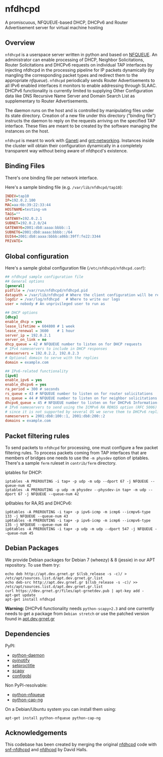nfdhcpd
=======

A promiscuous, NFQUEUE-based DHCP, DHCPv6 and Router Advertisement server for
virtual machine hosting

Overview
--------

`nfdhcpd` is a userspace server written in python and based on
[NFQUEUE](https://www.wzdftpd.net/redmine/projects/nfqueue-bindings/wiki/). An
administrator can enable processing of DHCP, Neighbor Solicitations, Router
Solicitations and DHCPv6 requests on individual TAP interfaces by injecting
nfdhcpd in the processing pipeline for IP packets dynamically (by mangling the
corresponding packet types and redirect them to the appropriate *nfqueue*).
`nfdhcpd` periodically sends Router Advertisements to all IPv6 enabled
interfaces it monitors to enable addressing through SLAAC. DHCPv6 functionality
is currently limited to supplying Other Configuration data like DNS Recursive
Name Server and Domain Search List as supplementary to Router Advertisements.

The daemon runs on the host and is controlled by manipulating files under its
state directory. Creation of a new file under this directory ("binding file")
instructs the daemon to reply on the requests arriving on the specified TAP
interface. These files are meant to be created by the software
managing the instances on the host.

`nfdhcpd` is meant to work with [Ganeti](http://code.google.com/p/ganeti) and
[gnt-networking](https://github.com/grnet/gnt-networking). Instances inside the
cluster will obtain their configuration dynamically in a completely transparent
way without being aware of nfdhpcd's existence.

Binding Files
-------------
There's one binding file per network interface.

Here's a sample binding file (e.g. `/var/lib/nfdhcpd/tap10`):

```ini
INDEV=tap10
IP=192.0.2.100
MAC=aa:6b:39:22:33:44
HOSTNAME=testing-vm
TAGS=""
GATEWAY=192.0.2.1
SUBNET=192.0.2.0/24
GATEWAY6=2001:db8:aaaa:bbbb::1
SUBNET6=2001:db8:aaaa:bbbb::/64
EUI64=2001:db8:aaaa:bbbb:a86b:39ff:fe22:3344
PRIVATE=
```

Global configuration
--------------------

Here's a sample global configuration file (`/etc/nfdhcpd/nfdhcpd.conf`):

```ini
## nfdhcpd sample configuration file
## General options
[general]
pidfile = /var/run/nfdhcpd/nfdhcpd.pid
datapath = /var/lib/nfdhcpd # Where the client configuration will be read from
logdir = /var/log/nfdhcpd   # Where to write our logs
user = nobody # An unprivileged user to run as

## DHCP options
[dhcp]
enable_dhcp = yes
lease_lifetime = 604800 # 1 week
lease_renewal = 3600 	# 1 hour
server_ip = 192.0.2.1
server_on_link = no
dhcp_queue = 42 # NFQUEUE number to listen on for DHCP requests
# IPv4 nameservers to include in DHCP responses
nameservers = 192.0.2.2, 192.0.2.3
# Optional domain to serve with the replies
domain = example.com

## IPv6-related functionality
[ipv6]
enable_ipv6 = yes
enable_dhcpv6 = yes
ra_period = 300 # seconds
rs_queue = 43 # NFQUEUE number to listen on for router solicitations
ns_queue = 44 # NFQUEUE number to listen on for neighbor solicitations
dhcpv6_queue = 45 # NFQUEUE number to listen on for DHCPv6 Information-Requests
# IPv6 nameservers to send using the ICMPv6 RA RDNSS option (RFC 5006)
# since it is not supported by several OS we serve them to DHCPv6 replies
nameservers = 2001:db8:100::1, 2001:db8:200::2
domains = example.com
```


Packet filtering rules
----------------------

To send packets to `nfdhcpd` for processing, one must configure a few packet
filtering rules. To process packets coming from TAP interfaces that are members
of bridges one needs to use the `-m physdev` option of iptables. There's a
sample `ferm` ruleset in `contrib/ferm` directory.

iptables for DHCP:
```shell
iptables -A PREROUTING -i tap+ -p udp -m udp --dport 67 -j NFQUEUE --queue-num 42
iptables -A PREROUTING -p udp -m physdev --physdev-in tap+ -m udp --dport 67 -j NFQUEUE --queue-num 42
```

ip6tables for RA,RS and DHCPv6:
```shell
ip6tables -A PREROUTING -i tap+ -p ipv6-icmp -m icmp6 --icmpv6-type 133 -j NFQUEUE --queue-num 43
ip6tables -A PREROUTING -i tap+ -p ipv6-icmp -m icmp6 --icmpv6-type 135 -j NFQUEUE --queue-num 44
ip6tables -A PREROUTING -i tap+ -p udp -m udp --dport 547 -j NFQUEUE --queue-num 45
```

Debian Packages
---------------

We provide Debian packages for Debian 7 (wheezy) & 8 (jessie) in our APT
repository. To use them try:

```shell
echo deb http://apt.dev.grnet.gr $(lsb_release -s -c)/ > /etc/apt/sources.list.d/apt.dev.grnet.gr.list
echo deb-src http://apt.dev.grnet.gr $(lsb_release -s -c)/ >> /etc/apt/sources.list.d/apt.dev.grnet.gr.list
curl https://dev.grnet.gr/files/apt-grnetdev.pub | apt-key add -
apt-get update
apt-get install nfdhcpd
```

**Warning:** DHCPv6 functionality needs `python-scapy>2.3` and one currently
needs to get a package from `Debian stretch` or use the patched version found
in [apt.dev.grnet.gr](http://apt.dev.grnet.gr/)

Dependencies
------------

PyPI:

- [python-daemon](https://pypi.python.org/pypi/python-daemon)
- [pyinotify](https://pypi.python.org/pypi/pyinotify)
- [setproctitle](https://pypi.python.org/pypi/setproctitle)
- [scapy](https://pypi.python.org/pypi/scapy)
- [configobj](https://pypi.python.org/pypi/configobj)

Non PyPI-resolvable:

- [python-nfqueue](https://github.com/chifflier/nfqueue-bindings)
- [python-cap-ng](https://people.redhat.com/sgrubb/libcap-ng/)

On a Debian/Ubuntu system you can install them using:

```shell
apt-get install python-nfqueue python-cap-ng
```

Acknowledgements
----------------

This codebase has been created by merging the original
[nfdhcpd](https://code.grnet.gr/projects/nfdhcpd) code with
[snf-nfdhcpd](https://github.com/grnet/snf-nfdhcpd) and
[nfdhcpd](https://github.com/davedoesdev/nfdhcpd) by David Halls.
